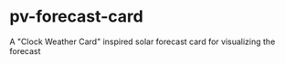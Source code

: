 # pv-forecast-card
A "Clock Weather Card" inspired solar forecast card for visualizing the forecast
